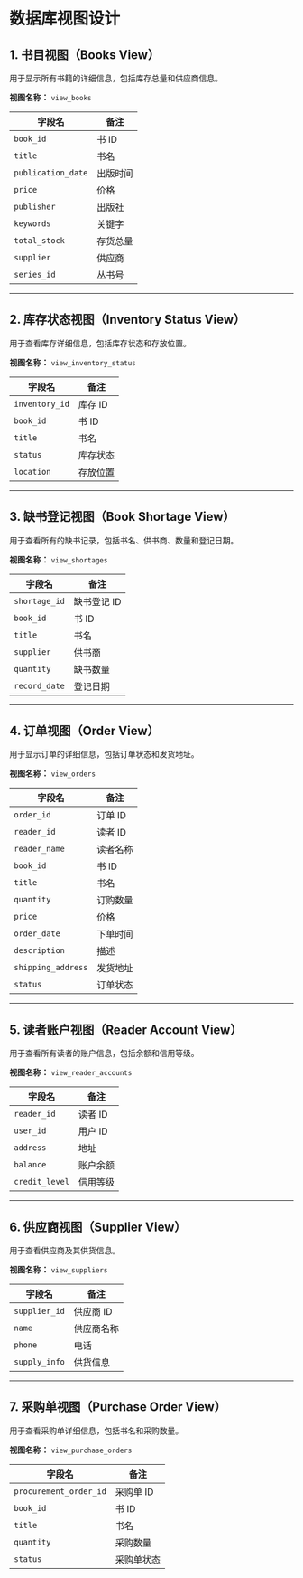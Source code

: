 # 数据库视图设计

## 1. **书目视图（Books View）**
用于显示所有书籍的详细信息，包括库存总量和供应商信息。

**视图名称：** `view_books`

| 字段名            | 备注                      |
| ----------------- | ------------------------- |
| `book_id`         | 书 ID                     |
| `title`           | 书名                      |
| `publication_date`| 出版时间                  |
| `price`           | 价格                      |
| `publisher`       | 出版社                    |
| `keywords`        | 关键字                    |
| `total_stock`     | 存货总量                  |
| `supplier`        | 供应商                    |
| `series_id`       | 丛书号                    |

---

## 2. **库存状态视图（Inventory Status View）**
用于查看库存详细信息，包括库存状态和存放位置。

**视图名称：** `view_inventory_status`

| 字段名            | 备注                      |
| ----------------- | ------------------------- |
| `inventory_id`    | 库存 ID                   |
| `book_id`         | 书 ID                     |
| `title`           | 书名                      |
| `status`          | 库存状态                  |
| `location`        | 存放位置                  |

---

## 3. **缺书登记视图（Book Shortage View）**
用于查看所有的缺书记录，包括书名、供书商、数量和登记日期。

**视图名称：** `view_shortages`

| 字段名            | 备注                      |
| ----------------- | ------------------------- |
| `shortage_id`     | 缺书登记 ID               |
| `book_id`         | 书 ID                     |
| `title`           | 书名                      |
| `supplier`        | 供书商                    |
| `quantity`        | 缺书数量                  |
| `record_date`     | 登记日期                  |

---

## 4. **订单视图（Order View）**
用于显示订单的详细信息，包括订单状态和发货地址。

**视图名称：** `view_orders`

| 字段名            | 备注                      |
| ----------------- | ------------------------- |
| `order_id`        | 订单 ID                   |
| `reader_id`       | 读者 ID                   |
| `reader_name`     | 读者名称                  |
| `book_id`         | 书 ID                     |
| `title`           | 书名                      |
| `quantity`        | 订购数量                  |
| `price`           | 价格                      |
| `order_date`      | 下单时间                  |
| `description`     | 描述                      |
| `shipping_address`| 发货地址                  |
| `status`          | 订单状态                  |

---

## 5. **读者账户视图（Reader Account View）**
用于查看所有读者的账户信息，包括余额和信用等级。

**视图名称：** `view_reader_accounts`

| 字段名            | 备注                      |
| ----------------- | ------------------------- |
| `reader_id`       | 读者 ID                   |
| `user_id`         | 用户 ID                   |
| `address`         | 地址                      |
| `balance`         | 账户余额                  |
| `credit_level`    | 信用等级                  |

---

## 6. **供应商视图（Supplier View）**
用于查看供应商及其供货信息。

**视图名称：** `view_suppliers`

| 字段名            | 备注                      |
| ----------------- | ------------------------- |
| `supplier_id`     | 供应商 ID                 |
| `name`            | 供应商名称                |
| `phone`           | 电话                      |
| `supply_info`     | 供货信息                  |

---

## 7. **采购单视图（Purchase Order View）**
用于查看采购单详细信息，包括书名和采购数量。

**视图名称：** `view_purchase_orders`

| 字段名            | 备注                      |
| ----------------- | ------------------------- |
| `procurement_order_id`| 采购单 ID                |
| `book_id`         | 书 ID                     |
| `title`           | 书名                      |
| `quantity`        | 采购数量                  |
| `status`          | 采购单状态                |